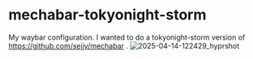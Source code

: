 # mechabar-tokyonight-storm
My waybar configuration. I wanted to do a tokyonight-storm version of https://github.com/sejjy/mechabar .
![2025-04-14-122429_hyprshot](https://github.com/user-attachments/assets/d829db3c-3d32-4504-8c1f-a61d46245070)
